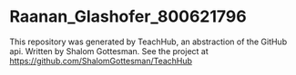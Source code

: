 # Raanan_Glashofer_800621796
This repository was generated by TeachHub, an abstraction of the GitHub api. Written by Shalom Gottesman. See the project at https://github.com/ShalomGottesman/TeachHub
